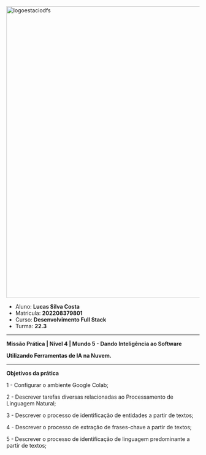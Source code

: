 

<img width="762" alt="logoestaciodfs" src="https://user-images.githubusercontent.com/104142117/204535322-571ae0a5-b475-4441-83b2-06ba02d9930d.png">


- Aluno: **Lucas Silva Costa**
- Matricula: **202208379801**
- Curso: **Desenvolvimento Full Stack**
- Turma: **22.3**

---

**Missão Prática | Nível 4 | Mundo 5 - Dando Inteligência ao Software**

**Utilizando Ferramentas de IA na Nuvem.**

---
**Objetivos da prática**


1 - Configurar o ambiente Google Colab;

2 - Descrever tarefas diversas relacionadas ao Processamento de Linguagem Natural;

3 - Descrever o processo de identificação de entidades a partir de textos;

4 - Descrever o processo de extração de frases-chave a partir de textos;

5 - Descrever o processo de identificação de linguagem predominante a partir de textos;
